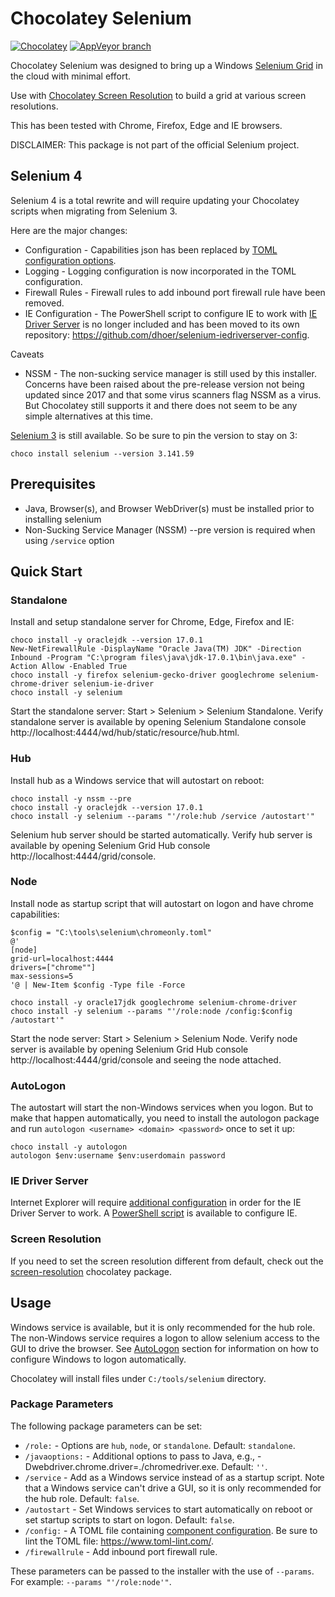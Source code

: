 ﻿# Chocolatey Selenium

[![Chocolatey](https://img.shields.io/chocolatey/dt/selenium.svg)](https://chocolatey.org/packages/Selenium)
[![AppVeyor branch](https://img.shields.io/appveyor/ci/dhoer/choco-selenium/master.svg)](https://ci.appveyor.com/project/dhoer/choco-selenium)

Chocolatey Selenium was designed to bring up a Windows [Selenium Grid](https://www.selenium.dev/documentation/grid/setting_up_your_own_grid/) in the cloud with minimal effort. 

Use with [Chocolatey Screen Resolution]() to build a grid at various screen resolutions.

This has been tested with Chrome, Firefox, Edge and IE browsers.

DISCLAIMER: This package is not part of the official Selenium project.

## Selenium 4

Selenium 4 is a total rewrite and will require updating your Chocolatey scripts when migrating from Selenium 3.

Here are the major changes:

- Configuration - Capabilities json has been replaced by [TOML configuration options](https://www.selenium.dev/documentation/grid/configuration/toml_options/).
- Logging - Logging configuration is now incorporated in the TOML configuration.
- Firewall Rules - Firewall rules to add inbound port firewall rule have been removed.
- IE Configuration - The PowerShell script to configure IE to work with [IE Driver Server](https://www.selenium.dev/documentation/ie_driver_server/) is no longer included and has been moved to its own repository: https://github.com/dhoer/selenium-iedriverserver-config.

Caveats

- NSSM - The non-sucking service manager is still used by this installer. Concerns have been raised about the pre-release version not being updated since 2017 and that some virus scanners flag NSSM as a virus. But Chocolatey still supports it and there does not seem to be any simple alternatives at this time.

[Selenium 3](https://github.com/dhoer/choco-selenium/tree/3) is still available. So be sure to pin the version to stay on 3: 

    choco install selenium --version 3.141.59
    
## Prerequisites

- Java, Browser(s), and Browser WebDriver(s) must be installed prior to
installing selenium
- Non-Sucking Service Manager (NSSM) --pre version is required when
using `/service` option

## Quick Start

### Standalone

Install and setup standalone server for Chrome, Edge, Firefox and IE:

    choco install -y oraclejdk --version 17.0.1
    New-NetFirewallRule -DisplayName "Oracle Java(TM) JDK" -Direction Inbound -Program "C:\program files\java\jdk-17.0.1\bin\java.exe" -Action Allow -Enabled True
    choco install -y firefox selenium-gecko-driver googlechrome selenium-chrome-driver selenium-ie-driver
    choco install -y selenium

Start the standalone server: Start > Selenium > Selenium Standalone.
Verify standalone server is available by opening Selenium Standalone
console http://localhost:4444/wd/hub/static/resource/hub.html.

### Hub

Install hub as a Windows service that will autostart on reboot:

    choco install -y nssm --pre
    choco install -y oraclejdk --version 17.0.1
    choco install -y selenium --params "'/role:hub /service /autostart'"

Selenium hub server should be started automatically.
Verify hub server is available by opening Selenium Grid Hub console
http://localhost:4444/grid/console.

### Node

Install node as startup script that will autostart on logon and have chrome capabilities:

    $config = "C:\tools\selenium\chromeonly.toml"
    @'
    [node]
    grid-url=localhost:4444
    drivers=["chrome""]
    max-sessions=5
    '@ | New-Item $config -Type file -Force

    choco install -y oracle17jdk googlechrome selenium-chrome-driver
    choco install -y selenium --params "'/role:node /config:$config /autostart'"

Start the node server: Start > Selenium > Selenium Node.
Verify node server is available by opening Selenium Grid Hub console
http://localhost:4444/grid/console and seeing the node attached.


### AutoLogon

The autostart will start the non-Windows services when you logon.  But
to make that happen automatically, you need to install the autologon
package and run `autologon <username> <domain> <password>` once to set
it up:

    choco install -y autologon
    autologon $env:username $env:userdomain password

### IE Driver Server

Internet Explorer will require
[additional configuration](https://www.selenium.dev/documentation/ie_driver_server/#required-configuration)
in order for the IE Driver Server to work. 
A [PowerShell script](https://github.com/dhoer/selenium-iedriverserver-config) 
is available to configure IE.

### Screen Resolution

If you need to set the screen resolution different from default, check
out the
[screen-resolution](https://chocolatey.org/packages/screen-resolution)
chocolatey package.


## Usage

Windows service is available, but it is only recommended for the hub
role. The non-Windows service requires a logon to allow
selenium access to the GUI to drive the browser. See
[AutoLogon](https://github.com/dhoer/choco-selenium#autologon) section
for information on how to configure Windows to logon automatically.

Chocolatey will install files under `C:/tools/selenium` directory.

### Package Parameters

The following package parameters can be set:

- `/role:` - Options are `hub`, `node`, or `standalone`.
    Default: `standalone`.
- `/javaoptions:` - Additional options to pass to Java, e.g.,
    -Dwebdriver.chrome.driver=./chromedriver.exe.
    Default: `''`.
- `/service` - Add as a Windows service instead of as a startup script.
    Note that a Windows service can't drive a GUI, so it is only
    recommended for the hub role. Default: `false`.
- `/autostart` - Set Windows services to start automatically on reboot
    or set startup scripts to start on logon.  Default: `false`.
- `/config:` - A TOML file containing [component configuration](https://www.selenium.dev/documentation/grid/configuration/toml_options/).  Be sure to lint the TOML file: https://www.toml-lint.com/.
- `/firewallrule` - Add inbound port firewall rule.

These parameters can be passed to the installer with the use of `--params`. 
For example: `--params "'/role:node'"`.
